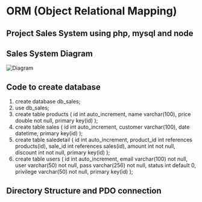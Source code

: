 # ORM (Object Relational Mapping)
## Project Sales System using php, mysql and node
## Sales System Diagram
![Diagram](https://github.com/rdiaz16/ORM/assets/50643183/2538ee8c-bf14-4632-b2d7-e2e38a91686e)
## Code to create database
1. create database db_sales;
2. use db_sales;
3. create table products (
id int auto_increment,
name varchar(100),
price double not null,
primary key(id)
);
4. create table sales (
id int auto_increment,
customer varchar(100),
date datetime,
primary key(id)
);
5. create table saledetail (
id int auto_increment,
product_id int references products(id),
sale_id int references sales(id),
amount int not null,
discount int not null,
primary key(id)
);
6. create table users (
   id int auto_increment,
   email varchar(100) not null,
   user varchar(50) not null,
   pass varchar(256) not null,
   status int default 0,
   privilege varchar(50) not null,
   primary key(id)
   );

## Directory Structure and PDO connection